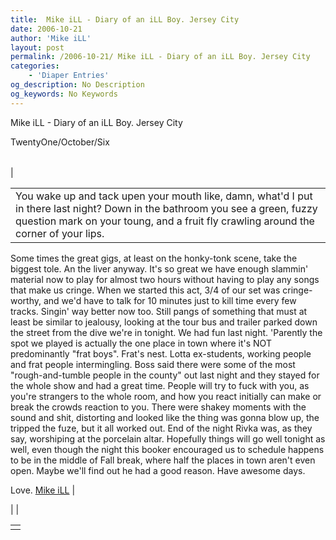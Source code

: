 ```yaml
---
title:  Mike iLL - Diary of an iLL Boy. Jersey City
date: 2006-10-21
author: 'Mike iLL'
layout: post
permalink: /2006-10-21/ Mike iLL - Diary of an iLL Boy. Jersey City
categories:
    - 'Diaper Entries'
og_description: No Description
og_keywords: No Keywords
---
```

<style>
body {
  background-color: ;
  color: ;
}
a {
  color: ;
}
a:active {
  color: ;
}
a:visited {
  color: ;
}
</style>

   Mike iLL - Diary of an iLL Boy. Jersey City  

TwentyOne/October/Six


|  |  |  |
| --- | --- | --- |
| 

|  |
| --- |
| You wake up and tack upen your mouth like, damn, what'd I put in there last night? Down in the bathroom you see a green, fuzzy question mark on your toung, and a fruit fly crawling around the corner of your lips.
 Some times the great gigs, at least on the honky-tonk scene, take the biggest tole. An the liver anyway. It's so great we have enough slammin' material now to play for almost two hours without having to play any songs that make us cringe. When we started this act, 3/4 of our set was cringe-worthy, and we'd have to talk for 10 minutes just to kill time every few tracks. Singin' way better now too.
Still pangs of something that must at least be similar to jealousy, looking at the tour bus and trailer parked down the street from the dive we're in tonight. We had fun last night. 'Parently the spot we played is actually the one place in town where it's NOT predominantly "frat boys". Frat's nest. Lotta ex-students, working people and frat people intermingling. Boss said there were some of the most "rough-and-tumble people in the county" out last night and they stayed for the whole show and had a great time.
People will try to fuck with you, as you're strangers to the whole room, and how you react initially can make or break the crowds reaction to you. There were shakey moments with the sound and shit, distorting and looked like the thing was gonna blow up, the tripped the fuze, but it all worked out. End of the night Rivka was, as they say, worshiping at the porcelain altar.
Hopefully things will go well tonight as well, even though the night this booker encouraged us to schedule happens to be in the middle of Fall break, where half the places in town aren't even open. Maybe we'll find out he had a good reason. Have awesome days.













Love.
[Mike iLL](mailto:mike@obliteration.com) |

 |  |

   


|  |
| --- |
|   |

   
   
   
   
  

